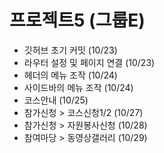 # 프로젝트5 (그룹E)

- 깃허브 초기 커밋 (10/23)
- 라우터 설정 및 페이지 연결 (10/23)
- 헤더의 메뉴 조작 (10/24)
- 사이드바의 메뉴 조작 (10/24)
- 코스안내 (10/25)
- 참가신청 > 코스신청1/2 (10/27)
- 참가신청 > 자원봉사신청 (10/28)
- 참여마당 > 동영상갤러리 (10/29)
